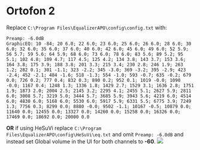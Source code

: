# Ortofon 2
Replace `C:\Program Files\EqualizerAPO\config\config.txt` with:
```
Preamp: -6.0dB
GraphicEQ: 10 -84; 20 6.0; 22 6.0; 23 6.0; 25 6.0; 26 6.0; 28 6.0; 30 6.0; 32 6.0; 35 6.0; 37 6.0; 40 6.0; 42 6.0; 45 6.0; 49 6.0; 52 5.9; 56 5.7; 59 5.6; 64 5.9; 68 6.0; 73 6.0; 78 6.0; 83 5.6; 89 5.2; 95 5.1; 102 4.8; 109 4.7; 117 4.5; 125 4.2; 134 3.8; 143 3.7; 153 3.6; 164 3.8; 175 3.9; 188 3.8; 201 3.3; 215 3.4; 230 2.8; 246 1.9; 263 1.2; 282 0.1; 301 -1.1; 323 -2.2; 345 -3.0; 369 -3.2; 395 -2.9; 423 -2.4; 452 -2.1; 484 -1.6; 518 -1.3; 554 -1.0; 593 -0.7; 635 -0.2; 679 0.0; 726 0.2; 777 0.4; 832 0.3; 890 0.2; 952 0.1; 1019 -0.0; 1090 -0.0; 1167 0.4; 1248 1.3; 1336 1.8; 1429 2.7; 1529 3.1; 1636 2.8; 1751 1.9; 1873 2.0; 2004 2.5; 2145 3.2; 2295 4.1; 2455 5.1; 2627 5.9; 2811 6.0; 3008 5.7; 3219 5.0; 3444 5.7; 3685 5.9; 3943 5.6; 4219 6.0; 4514 6.0; 4830 6.0; 5168 6.0; 5530 6.0; 5917 5.9; 6331 5.5; 6775 3.9; 7249 1.3; 7756 0.3; 8299 0.0; 8880 -0.0; 9502 -1.1; 10167 -0.5; 10879 0.0; 11640 0.0; 12455 0.0; 13327 0.0; 14260 0.0; 15258 0.0; 16326 0.0; 17469 0.0; 18692 0.0; 20000 0.0
```
**OR** if using HeSuVi replace `C:\Program Files\EqualizerAPO\config\HeSuVi\eq.txt` and omit `Preamp: -6.0dB` and instead set Global volume in the UI for both channels to **-60**.
![](https://raw.githubusercontent.com/jaakkopasanen/AutoEq/master/results/Headphone.com/headphoncecom/onear/Ortofon%202/Ortofon%202.png)